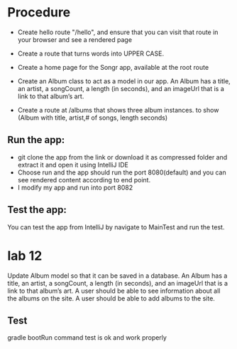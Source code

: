 # Procedure

- Create hello route "/hello", and ensure that you can visit that route in your browser and see a rendered page

- Create a route that turns words into UPPER CASE.

- Create a home page for the Songr app, available at the root route

- Create an Album class to act as a model in our app. An Album has a title, an artist, a songCount, a length (in seconds), and an imageUrl that is a link to that album’s art.

- Create a route at /albums that shows three album instances. to show (Album with title, artist,# of songs, length seconds)

## Run the app:

- git clone the app from the link or download it as compressed folder and extract it and open it using IntelliJ IDE
- Choose run and the app should run the port 8080(default) and you can see rendered content according to end point.
- I modify my app and run into port 8082

## Test the app:

You can test the app from IntelliJ by navigate to MainTest and run the test.

# lab 12

Update Album model so that it can be saved in a database. An Album has a title, an artist, a songCount, a length (in seconds), and an imageUrl that is a link to that album’s art. A user should be able to see information about all the albums on the site. A user should be able to add albums to the site.

## Test

gradle bootRun command test is ok and work properly
